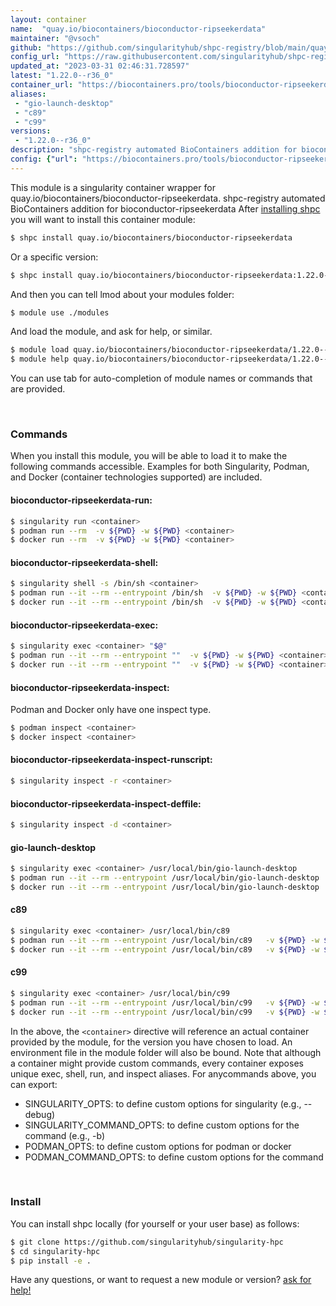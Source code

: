 ```yaml
---
layout: container
name:  "quay.io/biocontainers/bioconductor-ripseekerdata"
maintainer: "@vsoch"
github: "https://github.com/singularityhub/shpc-registry/blob/main/quay.io/biocontainers/bioconductor-ripseekerdata/container.yaml"
config_url: "https://raw.githubusercontent.com/singularityhub/shpc-registry/main/quay.io/biocontainers/bioconductor-ripseekerdata/container.yaml"
updated_at: "2023-03-31 02:46:31.728597"
latest: "1.22.0--r36_0"
container_url: "https://biocontainers.pro/tools/bioconductor-ripseekerdata"
aliases:
 - "gio-launch-desktop"
 - "c89"
 - "c99"
versions:
 - "1.22.0--r36_0"
description: "shpc-registry automated BioContainers addition for bioconductor-ripseekerdata"
config: {"url": "https://biocontainers.pro/tools/bioconductor-ripseekerdata", "maintainer": "@vsoch", "description": "shpc-registry automated BioContainers addition for bioconductor-ripseekerdata", "latest": {"1.22.0--r36_0": "sha256:9f3bc452e4b62c3ecf93b5cd5debd109d8b1c6a0cc59f9b713e7ced09be5deaa"}, "tags": {"1.22.0--r36_0": "sha256:9f3bc452e4b62c3ecf93b5cd5debd109d8b1c6a0cc59f9b713e7ced09be5deaa"}, "docker": "quay.io/biocontainers/bioconductor-ripseekerdata", "aliases": {"gio-launch-desktop": "/usr/local/bin/gio-launch-desktop", "c89": "/usr/local/bin/c89", "c99": "/usr/local/bin/c99"}}
---
```


This module is a singularity container wrapper for quay.io/biocontainers/bioconductor-ripseekerdata.
shpc-registry automated BioContainers addition for bioconductor-ripseekerdata
After [installing shpc](#install) you will want to install this container module:


```bash
$ shpc install quay.io/biocontainers/bioconductor-ripseekerdata
```

Or a specific version:

```bash
$ shpc install quay.io/biocontainers/bioconductor-ripseekerdata:1.22.0--r36_0
```

And then you can tell lmod about your modules folder:

```bash
$ module use ./modules
```

And load the module, and ask for help, or similar.

```bash
$ module load quay.io/biocontainers/bioconductor-ripseekerdata/1.22.0--r36_0
$ module help quay.io/biocontainers/bioconductor-ripseekerdata/1.22.0--r36_0
```

You can use tab for auto-completion of module names or commands that are provided.

<br>

### Commands

When you install this module, you will be able to load it to make the following commands accessible.
Examples for both Singularity, Podman, and Docker (container technologies supported) are included.

#### bioconductor-ripseekerdata-run:

```bash
$ singularity run <container>
$ podman run --rm  -v ${PWD} -w ${PWD} <container>
$ docker run --rm  -v ${PWD} -w ${PWD} <container>
```

#### bioconductor-ripseekerdata-shell:

```bash
$ singularity shell -s /bin/sh <container>
$ podman run --it --rm --entrypoint /bin/sh  -v ${PWD} -w ${PWD} <container>
$ docker run --it --rm --entrypoint /bin/sh  -v ${PWD} -w ${PWD} <container>
```

#### bioconductor-ripseekerdata-exec:

```bash
$ singularity exec <container> "$@"
$ podman run --it --rm --entrypoint ""  -v ${PWD} -w ${PWD} <container> "$@"
$ docker run --it --rm --entrypoint ""  -v ${PWD} -w ${PWD} <container> "$@"
```

#### bioconductor-ripseekerdata-inspect:

Podman and Docker only have one inspect type.

```bash
$ podman inspect <container>
$ docker inspect <container>
```

#### bioconductor-ripseekerdata-inspect-runscript:

```bash
$ singularity inspect -r <container>
```

#### bioconductor-ripseekerdata-inspect-deffile:

```bash
$ singularity inspect -d <container>
```


#### gio-launch-desktop

```bash
$ singularity exec <container> /usr/local/bin/gio-launch-desktop
$ podman run --it --rm --entrypoint /usr/local/bin/gio-launch-desktop   -v ${PWD} -w ${PWD} <container> -c " $@"
$ docker run --it --rm --entrypoint /usr/local/bin/gio-launch-desktop   -v ${PWD} -w ${PWD} <container> -c " $@"
```


#### c89

```bash
$ singularity exec <container> /usr/local/bin/c89
$ podman run --it --rm --entrypoint /usr/local/bin/c89   -v ${PWD} -w ${PWD} <container> -c " $@"
$ docker run --it --rm --entrypoint /usr/local/bin/c89   -v ${PWD} -w ${PWD} <container> -c " $@"
```


#### c99

```bash
$ singularity exec <container> /usr/local/bin/c99
$ podman run --it --rm --entrypoint /usr/local/bin/c99   -v ${PWD} -w ${PWD} <container> -c " $@"
$ docker run --it --rm --entrypoint /usr/local/bin/c99   -v ${PWD} -w ${PWD} <container> -c " $@"
```



In the above, the `<container>` directive will reference an actual container provided
by the module, for the version you have chosen to load. An environment file in the
module folder will also be bound. Note that although a container
might provide custom commands, every container exposes unique exec, shell, run, and
inspect aliases. For anycommands above, you can export:

 - SINGULARITY_OPTS: to define custom options for singularity (e.g., --debug)
 - SINGULARITY_COMMAND_OPTS: to define custom options for the command (e.g., -b)
 - PODMAN_OPTS: to define custom options for podman or docker
 - PODMAN_COMMAND_OPTS: to define custom options for the command

<br>

### Install

You can install shpc locally (for yourself or your user base) as follows:

```bash
$ git clone https://github.com/singularityhub/singularity-hpc
$ cd singularity-hpc
$ pip install -e .
```

Have any questions, or want to request a new module or version? [ask for help!](https://github.com/singularityhub/singularity-hpc/issues)